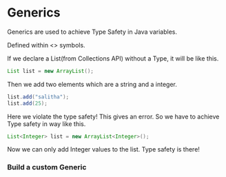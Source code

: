 # Generics

Generics are used to achieve Type Safety in Java variables. <br>

Defined within <> symbols. <br>

If we declare a List(from Collections API) without a Type, it will be like this. <br>
```java
List list = new ArrayList();
```
Then we add two elements which are a string and a integer. <br>
```java
list.add("salitha");
list.add(25);
```
Here we violate the type safety! This gives an error. So we have to achieve Type safety in way like this. <br>
```java
List<Integer> list = new ArrayList<Integer>();
```
Now we can only add Integer values to the list. Type safety is there! <br>

### Build a custom Generic
